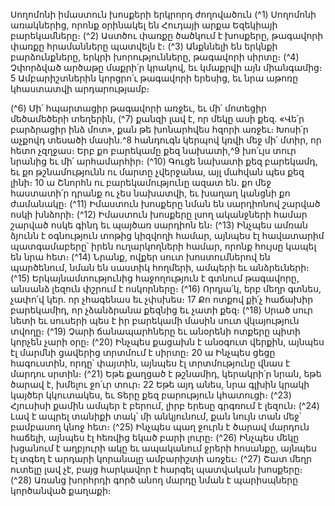 
Սողոմոնի իմաստուն խոսքերի երկրորդ ժողովածուն
(^1) Սողոմոնի առակներից, որոնք օրինակել են Հուդայի արքա Եզեկիայի բարեկամները։
(^2) Աստծու փառքը ծածկում է խոսքերը, թագավորի փառքը հրամանները պատվելն է։
(^3) Անքննելի են երկնքի բարձունքները, երկրի խորությունները, թագավորի սիրտը։
(^4) Չփորձված արծաթը մաքրի՛ր կրակով, եւ կմաքրվի այն միանգամից։ 5 Ամբարիշտներին կորցրո՛ւ թագավորի
երեսից, եւ նրա աթոռը կհաստատվի արդարությամբ։


(^6) Մի՛ հպարտացիր թագավորի առջեւ, եւ մի՛ մոտեցիր մեծամեծերի տեղերին, (^7) քանզի լավ է, որ մեկը ասի քեզ. «Վե՛ր
բարձրացիր ինձ մոտ», քան թե խոնարհվես հզորի առջեւ։
Խոսի՛ր աչքովդ տեսածի մասին.^8 հանդուգն կերպով կռվի մեջ մի՛ մտիր, որ հետո չզղջաս։ Երբ քո բարեկամը քեզ
նախատի,^9 խո՛ւյս տուր նրանից եւ մի՛ արհամարհիր։
(^10) Գուցե նախատի քեզ բարեկամդ, եւ քո թշնամությունն ու մարտը չվերջանա, այլ մահվան պես քեզ լինի։ 10 ա Շնորհն
ու բարեկամությունը ազատ են. քո մեջ հաստատի՛ր դրանք ու չես նախատվի, եւ խաղաղ կանցնի քո ժամանակը։
(^11) Իմաստուն խոսքերը նման են սարդիոնով շարված ոսկի խնձորի։
(^12) Իմաստուն խոսքերը լսող ականջների համար շարված ոսկե գինդ եւ պայծառ սարդիոն են։
(^13) Ինչպես ամռան ձյունն է օգնություն տոթից կիզվողի համար, այնպես էլ հավատարիմ պատգամաբերը՝ իրեն
ուղարկողների համար, որոնք հույսը կապել են նրա հետ։
(^14) Նրանք, ովքեր սուտ խոստումներով են պարծենում, նման են սաստիկ հողմերի, ամպերի եւ անձրեւների։
(^15) Երկայնամտությունից հաջողություն է գտնում թագավորը, անսանձ լեզուն փշրում է ոսկորները։
(^16) Որդյա՛կ, երբ մեղր գտնես, չափո՛վ կեր. որ չհագենաս եւ չփսխես։ 17 Քո ոտքով քի՛չ հաճախիր բարեկամիդ, որ
չձանձրանա քեզնից եւ չատի քեզ։
(^18) Սրած սուր նետի եւ սուսերի պես է իր բարեկամի մասին սուտ վկայություն տվողը։
(^19) Չարի ճանապարհները եւ անօրենի ոտքերը պիտի կորչեն չարի օրը։
(^20) Ինչպես քացախն է անօգուտ վերքին, այնպես էլ մարմնի ցավերից տրտմում է սիրտը։ 20 ա Ինչպես ցեցը հագուստին,
որդը՝ փայտին, այնպես էլ տրտմությունը վնաս է մարդու սրտին։
(^21) Եթե քաղցած է թշնամիդ, կերակրի՛ր նրան, եթե ծարավ է, խմելու ջո՛ւր տուր։ 22 Եթե այդ անես, նրա գլխին կրակի
կայծեր կկուտակես, եւ Տերը քեզ բարություն կհատուցի։
(^23) Հյուսիսի քամին ամպեր է բերում, լիրբ երեսը գրգռում է լեզուն։
(^24) Լավ է ապրել տանիքի տակ՝ մի անկյունում, քան նույն տան մեջ՝ բամբասող կնոջ հետ։
(^25) Ինչպես պաղ ջուրն է ծարավ մարդուն հաճելի, այնպես էլ հեռվից եկած բարի լուրը։
(^26) Ինչպես մեկը խցանում է աղբյուրի ակը եւ ապականում ջրերի հոսանքը, այնպես էլ տգեղ է արդարի կորանալը
ամբարիշտի առջեւ։
(^27) Շատ մեղր ուտելը լավ չէ, բայց հարկավոր է հարգել պատվական խոսքերը։
(^28) Առանց խորհրդի գործ անող մարդը նման է պարիսպները կործանված քաղաքի։
